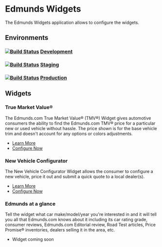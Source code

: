 # Edmunds Widgets

The Edmunds Widgets application allows to configure the widgets.

## Environments

### [![Build Status](https://travis-ci.org/EdmundsWidgets/com.edmunds.widgets.png?branch=master)](https://travis-ci.org/EdmundsWidgets/com.edmunds.widgets) [Development](http://edmunds-widgets-development.herokuapp.com/)

### [![Build Status](https://travis-ci.org/EdmundsWidgets/com.edmunds.widgets.png?branch=staging)](https://travis-ci.org/EdmundsWidgets/com.edmunds.widgets) [Staging](http://edmunds-widgets-staging.herokuapp.com/)

### [![Build Status](https://travis-ci.org/EdmundsWidgets/com.edmunds.widgets.png?branch=production)](https://travis-ci.org/EdmundsWidgets/com.edmunds.widgets) [Production](http://edmunds-widgets-production.herokuapp.com/)

## Widgets

### True Market Value&reg;

The Edmunds.com True Market Value&reg; (TMV&reg;) Widget gives automotive consumers the ability to find the Edmunds.com TMV&reg; price for a particular new or used vehicle without hassle. The price shown is for the base vehicle trim and doesn't account for any options or colors adjustments.

* [Learn More](http://developer.edmunds.com/widgets_and_apps/true_market_value.html)
* [Configure Now](http://developer.edmunds.com/widgets_and_apps/market_value.html)

### New Vehicle Configurator

The New Vehicle Configurator Widget allows the consumer to configure a new vehicle, price it out and submit a quick quote to a local dealer(s).

* [Learn More](http://developer.edmunds.com/widgets_and_apps/vehicle_configurator.html)
* [Configure Now](http://developer.edmunds.com/widgets_and_apps/vehicle_configurator_setup.html)

### Edmunds at a glance

Tell the widget what car make/model/year you're interested in and it will tell you all that Edmunds.com knows about it including its car rating grade, consumer reviews, Edmunds.com Editorial review, Road Test articles, Price Promise&reg; inventories, dealers selling it in the area, etc.

* Widget coming soon
